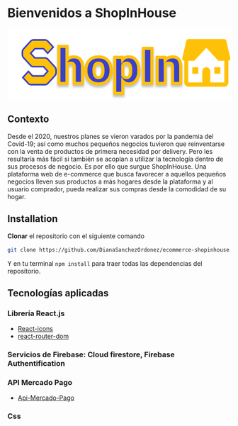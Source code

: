 # Bienvenidos a ShopInHouse

![logo-shopinhouse](src/assets/logo.svg)

## Contexto

Desde el 2020, nuestros planes se vieron varados por la pandemia del Covid-19; así como muchos pequeños negocios tuvieron que reinventarse con la venta de productos de primera necesidad por delivery. Pero les resultaría más fácil si también se acoplan a utilizar la tecnología dentro de sus procesos de negocio. Es por ello que surgue ShopInHouse. 
Una plataforma web de e-commerce que busca favorecer a aquellos pequeños negocios lleven sus productos a más hogares desde la plataforma y al usuario comprador, pueda realizar sus compras desde la comodidad de su hogar. 

## Installation

**Clonar** el repositorio con el siguiente comando

```bash
git clone https://github.com/DianaSanchezOrdonez/ecommerce-shopinhouse.git
```

Y en tu terminal ```npm install``` 
para traer todas las dependencias del repositorio.

## Tecnologías aplicadas

### Librería React.js

* [React-icons](https://react-icons.github.io/react-icons/)
* [react-router-dom](https://www.npmjs.com/package/react-router-dom)

### Servicios de Firebase: Cloud firestore, Firebase Authentification

### API Mercado Pago
* [Api-Mercado-Pago](https://www.mercadopago.com.pe/developers/en/guides)

### Css


